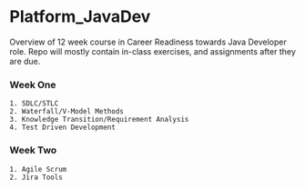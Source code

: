 # Platform_JavaDev
Overview of 12 week course in Career Readiness towards Java Developer role.
Repo will mostly contain in-class exercises, and assignments after they are due.

### Week One
```
1. SDLC/STLC 
2. Waterfall/V-Model Methods
3. Knowledge Transition/Requirement Analysis
4. Test Driven Development
```
### Week Two
```
1. Agile Scrum
2. Jira Tools
```
